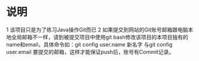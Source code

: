 # 说明
1   该项目只是为了练习Java操作Git而已
2   如果提交到网站的Git账号邮箱跟电脑本地全局邮箱不一样，请到被提交项目中使用git bash修改该项目的本项目独有的name和email，具体命令如：git config user.name 新名字    与git config user.email 要提交的邮箱，这样才能保证push后，账号有Commit记录。